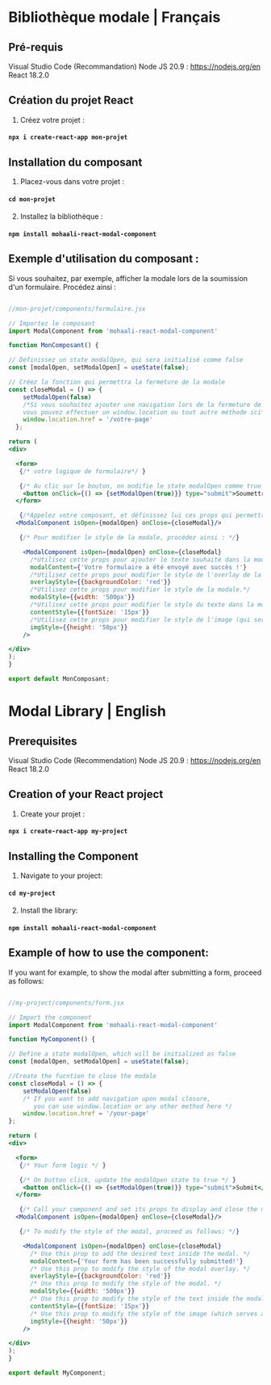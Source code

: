 # Bibliothèque modale | Français

## Pré-requis

Visual Studio Code (Recommandation) 
Node JS 20.9 : https://nodejs.org/en
React 18.2.0

## Création du projet React

1. Créez votre projet :

#### `npx i create-react-app mon-projet`

## Installation du composant

1. Placez-vous dans votre projet :

#### `cd mon-projet`

2. Installez la bibliothèque :

#### `npm install mohaali-react-modal-component`

## Exemple d'utilisation du composant : 

Si vous souhaitez, par exemple, afficher la modale lors de la soumission d'un formulaire. Procédez ainsi :

```jsx

//mon-projet/components/formulaire.jsx

// Importez le composant
import ModalComponent from 'mohaali-react-modal-component'

function MonComposant() {

// Définissez un state modalOpen, qui sera initialisé comme false
const [modalOpen, setModalOpen] = useState(false);

// Créez la fonction qui permettra la fermeture de la modale
const closeModal = () => {
    setModalOpen(false)
    /*Si vous souhaitez ajouter une navigation lors de la fermeture de la modale
    vous pouvez effectuer un window.location ou tout autre méthode ici*/
    window.location.href = '/votre-page'
  };

return (
<div>

  <form>
   {/* votre logique de formulaire*/ }

   {/* Au clic sur le bouton, on modifie le state modalOpen comme true */ }
    <button onClick={() => {setModalOpen(true)}} type="submit">Soumettre</button>
  </form>

   {/*Appelez votre composant, et définissez lui ces props qui permettront d'afficher la modale, et de la fermer*/}
  <ModalComponent isOpen={modalOpen} onClose={closeModal}/>

   {/* Pour modifier le style de la modale, procédez ainsi : */}

    <ModalComponent isOpen={modalOpen} onClose={closeModal}
      /*Utilisez cette props pour ajouter le texte souhaité dans la modale.*/
      modalContent={'Votre formulaire a été envoyé avec succès !'} 
      /*Utilisez cette props pour modifier le style de l'overlay de la modale.*/
      overlayStyle={{backgroundColor: 'red'}}
      /*Utilisez cette props pour modifier le style de la modale.*/
      modalStyle={{width: '500px'}}
      /*Utilisez cette props pour modifier le style du texte dans la modale.*/
      contentStyle={{fontSize: '15px'}}
      /*Utilisez cette props pour modifier le style de l'image (qui sert de bouton de fermeture) de la modale.*/
      imgStyle={{height: '50px'}}
    />

</div>
);
}

export default MonComposant;
```

# Modal Library | English

## Prerequisites

Visual Studio Code (Recommendation) 
Node JS 20.9 : https://nodejs.org/en
React 18.2.0

## Creation of your React project

1. Create your projet :

#### `npx i create-react-app my-project`

## Installing the Component

1. Navigate to your project:

#### `cd my-project`

2. Install the library:

#### `npm install mohaali-react-modal-component`

## Example of how to use the component:

If you want for example, to show the modal after submitting a form, proceed as follows:

```jsx

//my-project/components/form.jsx

// Import the component
import ModalComponent from 'mohaali-react-modal-component'

function MyComponent() {

// Define a state modalOpen, which will be initialized as false
const [modalOpen, setModalOpen] = useState(false);

//Create the fucntion to close the modale
const closeModal = () => {
    setModalOpen(false)
    /* If you want to add navigation upon modal closure,
       you can use window.location or any other method here */
    window.location.href = '/your-page'
};

return (
<div>

  <form>
   {/* Your form logic */ }

   {/* On button click, update the modalOpen state to true */ }
    <button onClick={() => {setModalOpen(true)}} type="submit">Submit</button>
  </form>

   {/* Call your component and set its props to display and close the modal */}
  <ModalComponent isOpen={modalOpen} onClose={closeModal}/>

   {/* To modify the style of the modal, proceed as follows: */}

    <ModalComponent isOpen={modalOpen} onClose={closeModal}
      /* Use this prop to add the desired text inside the modal. */
      modalContent={'Your form has been successfully submitted!'} 
      /* Use this prop to modify the style of the modal overlay. */
      overlayStyle={{backgroundColor: 'red'}}
      /* Use this prop to modify the style of the modal. */
      modalStyle={{width: '500px'}}
      /* Use this prop to modify the style of the text inside the modal. */
      contentStyle={{fontSize: '15px'}}
      /* Use this prop to modify the style of the image (which serves as the close button) of the modal. */
      imgStyle={{height: '50px'}}
    />

</div>
);
}

export default MyComponent;
```